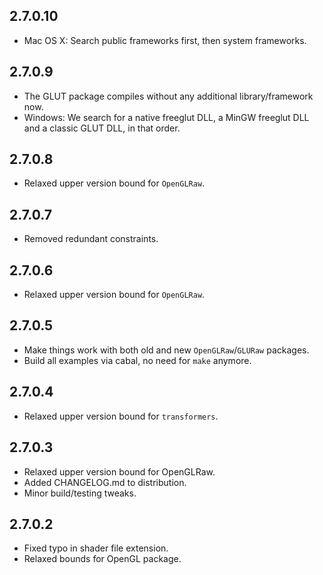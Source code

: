 2.7.0.10
--------
* Mac OS X: Search public frameworks first, then system frameworks.

2.7.0.9
--------
* The GLUT package compiles without any additional library/framework now.
* Windows: We search for a native freeglut DLL, a MinGW freeglut DLL and a classic GLUT DLL, in that order.

2.7.0.8
--------
* Relaxed upper version bound for `OpenGLRaw`.

2.7.0.7
-------
* Removed redundant constraints.

2.7.0.6
--------
* Relaxed upper version bound for `OpenGLRaw`.

2.7.0.5
--------
* Make things work with both old and new `OpenGLRaw`/`GLURaw` packages.
* Build all examples via cabal, no need for `make` anymore.

2.7.0.4
--------
* Relaxed upper version bound for `transformers`.

2.7.0.3
--------
* Relaxed upper version bound for OpenGLRaw.
* Added CHANGELOG.md to distribution.
* Minor build/testing tweaks.

2.7.0.2
--------
* Fixed typo in shader file extension.
* Relaxed bounds for OpenGL package.

